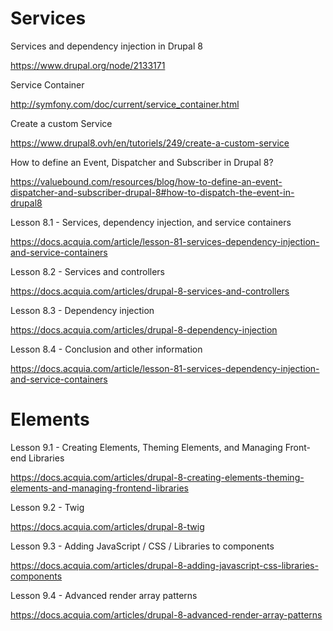 # **Services**
>
Services and dependency injection in Drupal 8
>
https://www.drupal.org/node/2133171
>
Service Container
>
http://symfony.com/doc/current/service_container.html
>
Create a custom Service
>
https://www.drupal8.ovh/en/tutoriels/249/create-a-custom-service
>
How to define an Event, Dispatcher and Subscriber in Drupal 8?
>
https://valuebound.com/resources/blog/how-to-define-an-event-dispatcher-and-subscriber-drupal-8#how-to-dispatch-the-event-in-drupal8
>
Lesson 8.1 - Services, dependency injection, and service containers
>
https://docs.acquia.com/article/lesson-81-services-dependency-injection-and-service-containers
>
Lesson 8.2 - Services and controllers
>
https://docs.acquia.com/articles/drupal-8-services-and-controllers
>
Lesson 8.3 - Dependency injection
>
https://docs.acquia.com/articles/drupal-8-dependency-injection
>
Lesson 8.4 - Conclusion and other information
>
https://docs.acquia.com/article/lesson-81-services-dependency-injection-and-service-containers
>
# **Elements**
>
Lesson 9.1 - Creating Elements, Theming Elements, and Managing Front-end Libraries
>
https://docs.acquia.com/articles/drupal-8-creating-elements-theming-elements-and-managing-frontend-libraries
>
Lesson 9.2 - Twig
>
https://docs.acquia.com/articles/drupal-8-twig
>
Lesson 9.3 - Adding JavaScript / CSS / Libraries to components
>
https://docs.acquia.com/articles/drupal-8-adding-javascript-css-libraries-components
>
Lesson 9.4 - Advanced render array patterns
>
https://docs.acquia.com/articles/drupal-8-advanced-render-array-patterns
>
